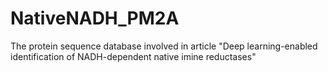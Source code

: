 # NativeNADH_PM2A
The protein sequence database involved in article "Deep learning-enabled identification of NADH-dependent native imine reductases"
